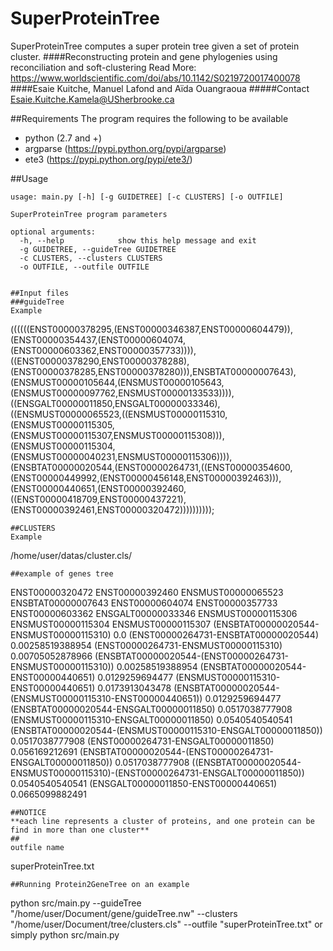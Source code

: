 # SuperProteinTree
SuperProteinTree computes a super protein tree given a set of protein cluster. 
####Reconstructing protein and gene phylogenies using reconciliation and soft-clustering
Read More: https://www.worldscientific.com/doi/abs/10.1142/S0219720017400078
####Esaie Kuitche, Manuel Lafond and Aïda Ouangraoua
#####Contact Esaie.Kuitche.Kamela@USherbrooke.ca

##Requirements
The program requires the following to be available
- python (2.7 and +) 
- argparse (https://pypi.python.org/pypi/argparse)
- ete3 (https://pypi.python.org/pypi/ete3/)

##Usage
```
usage: main.py [-h] [-g GUIDETREE] [-c CLUSTERS] [-o OUTFILE]

SuperProteinTree program parameters

optional arguments:
  -h, --help            show this help message and exit
  -g GUIDETREE, --guideTree GUIDETREE
  -c CLUSTERS, --clusters CLUSTERS
  -o OUTFILE, --outfile OUTFILE


##Input files
###guideTree
Example
```
((((((ENST00000378295,(ENST00000346387,ENST00000604479)),(ENST00000354437,(ENST00000604074,(ENST00000603362,ENST00000357733)))),((ENST00000378290,ENST00000378288),(ENST00000378285,ENST00000378280))),ENSBTAT00000007643),(ENSMUST00000105644,(ENSMUST00000105643,(ENSMUST00000097762,ENSMUST00000133533)))),((ENSGALT00000011850,ENSGALT00000033346),((ENSMUST00000065523,((ENSMUST00000115310,(ENSMUST00000115305,(ENSMUST00000115307,ENSMUST00000115308))),(ENSMUST00000115304,(ENSMUST00000040231,ENSMUST00000115306)))),(ENSBTAT00000020544,(ENST00000264731,((ENST00000354600,(ENST00000449992,(ENST00000456148,ENST00000392463))),(ENST00000440651,(ENST00000392460,((ENST00000418709,ENST00000437221),(ENST00000392461,ENST00000320472))))))))));
```
##CLUSTERS
Example
```
/home/user/datas/cluster.cls/
```
##example of genes tree
```
ENST00000320472
ENST00000392460
ENSMUST00000065523
ENSBTAT00000007643
ENST00000604074
ENST00000357733
ENST00000603362
ENSGALT00000033346
ENSMUST00000115306
ENSMUST00000115304
ENSMUST00000115307
(ENSBTAT00000020544-ENSMUST00000115310) 0.0
(ENST00000264731-ENSBTAT00000020544) 0.00258519388954
(ENST00000264731-ENSMUST00000115310) 0.00705052878966
(ENSBTAT00000020544-(ENST00000264731-ENSMUST00000115310)) 0.00258519388954
(ENSBTAT00000020544-ENST00000440651) 0.0129259694477
(ENSMUST00000115310-ENST00000440651) 0.0173913043478
(ENSBTAT00000020544-(ENSMUST00000115310-ENST00000440651)) 0.0129259694477
(ENSBTAT00000020544-ENSGALT00000011850) 0.0517038777908
(ENSMUST00000115310-ENSGALT00000011850) 0.0540540540541
(ENSBTAT00000020544-(ENSMUST00000115310-ENSGALT00000011850)) 0.0517038777908
(ENST00000264731-ENSGALT00000011850) 0.056169212691
(ENSBTAT00000020544-(ENST00000264731-ENSGALT00000011850)) 0.0517038777908
((ENSBTAT00000020544-ENSMUST00000115310)-(ENST00000264731-ENSGALT00000011850)) 0.0540540540541
(ENSGALT00000011850-ENST00000440651) 0.0665099882491
```
##NOTICE
**each line represents a cluster of proteins, and one protein can be find in more than one cluster**
##
outfile name
```
superProteinTree.txt
```
##Running Protein2GeneTree on an example
```
python src/main.py --guideTree "/home/user/Document/gene/guideTree.nw" --clusters "/home/user/Document/tree/clusters.cls" --outfile "superProteinTree.txt"
or simply 
python src/main.py
```
